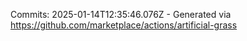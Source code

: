 Commits: 2025-01-14T12:35:46.076Z - Generated via https://github.com/marketplace/actions/artificial-grass
<br>
